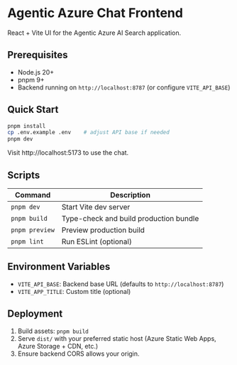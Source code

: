 # Agentic Azure Chat Frontend

React + Vite UI for the Agentic Azure AI Search application.

## Prerequisites

- Node.js 20+
- pnpm 9+
- Backend running on `http://localhost:8787` (or configure `VITE_API_BASE`)

## Quick Start

```bash
pnpm install
cp .env.example .env    # adjust API base if needed
pnpm dev
```

Visit http://localhost:5173 to use the chat.

## Scripts

| Command         | Description                               |
| --------------- | ----------------------------------------- |
| `pnpm dev`      | Start Vite dev server                     |
| `pnpm build`    | Type-check and build production bundle    |
| `pnpm preview`  | Preview production build                  |
| `pnpm lint`     | Run ESLint (optional)                     |

## Environment Variables

- `VITE_API_BASE`: Backend base URL (defaults to `http://localhost:8787`)
- `VITE_APP_TITLE`: Custom title (optional)

## Deployment

1. Build assets: `pnpm build`
2. Serve `dist/` with your preferred static host (Azure Static Web Apps, Azure Storage + CDN, etc.)
3. Ensure backend CORS allows your origin.
